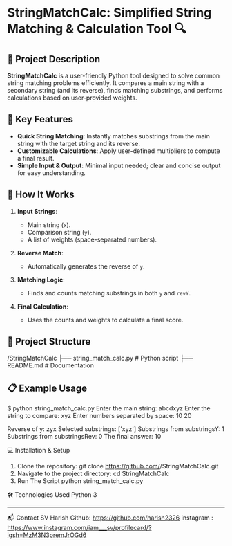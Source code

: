 # StringMatchCalc: Simplified String Matching & Calculation Tool 🔍  

## 📝 Project Description  
**StringMatchCalc** is a user-friendly Python tool designed to solve common string matching problems efficiently. It compares a main string with a secondary string (and its reverse), finds matching substrings, and performs calculations based on user-provided weights.

## 🚀 Key Features  
- **Quick String Matching**: Instantly matches substrings from the main string with the target string and its reverse.  
- **Customizable Calculations**: Apply user-defined multipliers to compute a final result.  
- **Simple Input & Output**: Minimal input needed; clear and concise output for easy understanding.  

## 🔧 How It Works  
1. **Input Strings**:  
   - Main string (`x`).  
   - Comparison string (`y`).  
   - A list of weights (space-separated numbers).  

2. **Reverse Match**:  
   - Automatically generates the reverse of `y`.  

3. **Matching Logic**:  
   - Finds and counts matching substrings in both `y` and `revY`.  

4. **Final Calculation**:  
   - Uses the counts and weights to calculate a final score.  

## 📂 Project Structure  
  /StringMatchCalc
      ├── string_match_calc.py # Python script 
      ├── README.md # Documentation
      
## 📋 Example Usage  
$ python string_match_calc.py
Enter the main string: abcdxyz
Enter the string to compare: xyz
Enter numbers separated by space: 10 20

Reverse of y: zyx
Selected substrings: ['xyz']
Substrings from substringsY: 1
Substrings from substringsRev: 0
The final answer: 10


💻 Installation & Setup
1. Clone the repository:
   git clone https://github.com/<your-username>/StringMatchCalc.git
2. Navigate to the project directory:
   cd StringMatchCalc
3. Run The Script 
    python string_match_calc.py

🛠️ Technologies Used
Python 3

----------------------------------------------------------------------------------------
📬 Contact
SV Harish
Github:
https://github.com/harish2326
instagram :
https://www.instagram.com/iam___sv/profilecard/?igsh=MzM3N3premJrOGd6




